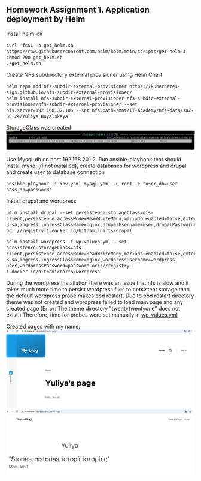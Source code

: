 ## Homework Assignment 1. Application deployment by Helm

Install helm-cli

```shell
curl -fsSL -o get_helm.sh https://raw.githubusercontent.com/helm/helm/main/scripts/get-helm-3
chmod 700 get_helm.sh
./get_helm.sh
```

Create NFS subdirectory external provisioner using Helm Chart

```shell
helm repo add nfs-subdir-external-provisioner https://kubernetes-sigs.github.io/nfs-subdir-external-provisioner/
helm install nfs-subdir-external-provisioner nfs-subdir-external-provisioner/nfs-subdir-external-provisioner --set nfs.server=192.168.37.105 --set nfs.path=/mnt/IT-Academy/nfs-data/sa2-30-24/Yuliya_Buyalskaya
```

StorageClass was created
![StorageClass](../13.Kubernetes.Helm/pictures/1.jpg)

Use Mysql-db on host 192.168.201.2. Run ansible-playbook that should install mysql (if not installed), 
create databases for wordpress and drupal and create user to database connection

```shell
ansible-playbook -i inv.yaml mysql.yaml -u root -e "user_db=user pass_db=password"
```
Install drupal and wordpress

```shell
helm install drupal --set persistence.storageClass=nfs-client,persistence.accessMode=ReadWriteMany,mariadb.enabled=false,externalDatabase.host=192.168.201.2,externalDatabase.port=3306,externalDatabase.database=drupal,externalDatabase.user=user,externalDatabase.password=password,ingress.enabled=true,ingress.hostname=drupal.k8s-3.sa,ingress.ingressClassName=nginx,drupalUsername=user,drupalPassword=password oci://registry-1.docker.io/bitnamicharts/drupal
```
```shell
helm install wordpress -f wp-values.yml --set persistence.storageClass=nfs-client,persistence.accessMode=ReadWriteMany,mariadb.enabled=false,externalDatabase.host=192.168.201.2,externalDatabase.port=3306,externalDatabase.database=wordpress,externalDatabase.user=user,externalDatabase.password=password,ingress.enabled=true,ingress.hostname=wordpress.k8s-3.sa,ingress.ingressClassName=nginx,wordpressUsername=wordpress-user,wordpressPassword=password oci://registry-1.docker.io/bitnamicharts/wordpress
```

During the wordpress installation there was an issue that nfs is slow and it takes much more time to persist wordpress files 
to persistent storage than the default wordpress probe makes pod restart. Due to pod restart directory theme was not created 
and wordpress failed to load main page and any created page (Error: The theme directory "twentytwentyone" does not exist.)
Therefore, time for probes were set manually in [wp-values.yml](../13.Kubernetes.Helm/wp-values.yml)

Created pages with my name:
![Drupal result](../13.Kubernetes.Helm/pictures/2.jpg)
![Wordpress result](../13.Kubernetes.Helm/pictures/3.jpg)